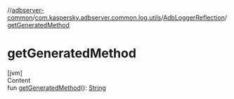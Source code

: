 //[adbserver-common](../../index.md)/[com.kaspersky.adbserver.common.log.utils](../index.md)/[AdbLoggerReflection](index.md)/[getGeneratedMethod](get-generated-method.md)



# getGeneratedMethod  
[jvm]  
Content  
fun [getGeneratedMethod](get-generated-method.md)(): [String](https://kotlinlang.org/api/latest/jvm/stdlib/kotlin/-string/index.html)  



